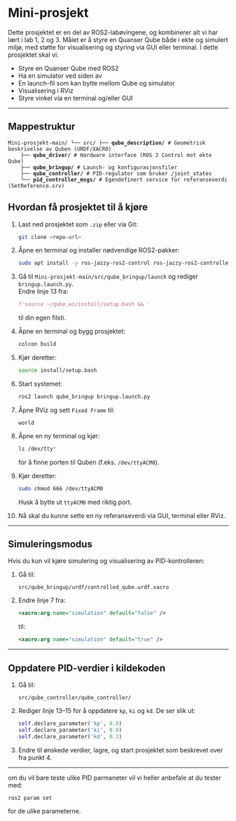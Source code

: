 # Mini-prosjekt
Dette prosjektet er en del av ROS2-labøvingene, og kombinerer alt vi har lært i lab 1, 2 og 3. Målet er å styre en Quanser Qube både i ekte og simulert miljø, med støtte for visualisering og styring via GUI eller terminal.
I dette prosjektet skal vi:

- Styre en Quanser Qube med ROS2  
- Ha en simulator ved siden av  
- En launch-fil som kan bytte mellom Qube og simulator  
- Visualisering i RViz  
- Styre vinkel via en terminal og/eller GUI  

---
## Mappestruktur

<pre lang="bash"><code>Mini-prosjekt-main/ └── src/ ├── <b>qube_description/</b> # Geometrisk beskrivelse av Quben (URDF/XACRO)
    ├── <b>qube_driver/</b> # Hardware interface (ROS 2 Control mot ekte Qube) 
    ├── <b>qube_bringup/</b> # Launch- og konfigurasjonsfiler 
    ├── <b>qube_controller/</b> # PID-regulator som bruker /joint_states 
    └── <b>pid_controller_msgs/</b> # Egendefinert service for referanseverdi (SetReference.srv) </code></pre>



## Hvordan få prosjektet til å kjøre

1. Last ned prosjektet som `.zip` eller via Git:

    ```bash
    git clone <repo-url>
    ```

2. Åpne en terminal og installer nødvendige ROS2-pakker:

    ```bash
    sudo apt install -y ros-jazzy-ros2-control ros-jazzy-ros2-controllers
    ```

3. Gå til `Mini-prosjekt-main/src/qube_bringup/launch` og rediger `bringup.launch.py`.  
   Endre linje 13 fra:

    ```python
    f'source ~/qube_ws/install/setup.bash && '
    ```

    til din egen filsti.

4. Åpne en terminal og bygg prosjektet:

    ```bash
    colcon build
    ```

5. Kjør deretter:

    ```bash
    source install/setup.bash
    ```

6. Start systemet:

    ```bash
    ros2 launch qube_bringup bringup.launch.py
    ```

7. Åpne RViz og sett `Fixed Frame` til:

    ```
    world
    ```

8. Åpne en ny terminal og kjør:

    ```bash
    ls /dev/tty*
    ```

    for å finne porten til Quben (f.eks. `/dev/ttyACM0`).

9. Kjør deretter:

    ```bash
    sudo chmod 666 /dev/ttyACM0
    ```

    Husk å bytte ut `ttyACM0` med riktig port.

10. Nå skal du kunne sette en ny referanseverdi via GUI, terminal eller RViz.

---

## Simuleringsmodus

Hvis du kun vil kjøre simulering og visualisering av PID-kontrolleren:

1. Gå til:

    ```
    src/qube_bringup/urdf/controlled_qube.urdf.xacro
    ```

2. Endre linje 7 fra:

    ```xml
    <xacro:arg name="simulation" default="false" />
    ```

    til:

    ```xml
    <xacro:arg name="simulation" default="true" />
    ```

---

## Oppdatere PID-verdier i kildekoden

1. Gå til:

    ```
    src/qube_controller/qube_controller/
    ```

2. Rediger linje 13–15 for å oppdatere `kp`, `ki` og `kd`. De ser slik ut:

    ```python
    self.declare_parameter('kp', 8.0)
    self.declare_parameter('ki', 0.0)
    self.declare_parameter('kd', 0.1)
    ```

3. Endre til ønskede verdier, lagre, og start prosjektet som beskrevet over fra punkt 4.

---

om du vil bare teste ulike PID parmaneter vil vi heller anbefale at du tester med:

```bash
ros2 param set
```
for de ulike parameterne.  


 
